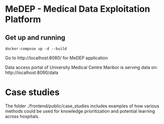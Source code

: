 # MeDEP - Medical Data Exploitation Platform

## Get up and running
```
docker-compose up -d --build
```

Go to http://localhost:8080/ for MeDEP application

Data access portal of University Medical Centre Maribor is serving data on: http://localhost:8090/data


# Case studies

The folder ./frontend/public/case_studies includes examples of how various methods could be used for knowledge prioritization and potential learning across hospitals.